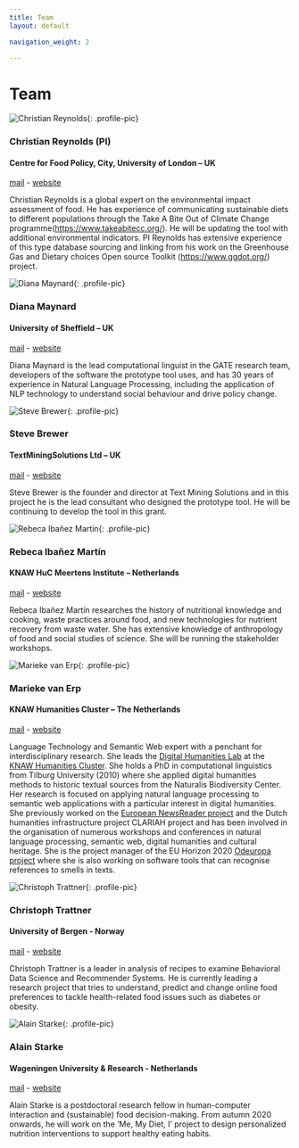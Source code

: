 ```yaml
---
title: Team
layout: default

navigation_weight: 2

---
```


# Team

<section markdown="1">

![Christian Reynolds](https://pbs.twimg.com/profile_images/775326879599525888/sjtasysI_400x400.jpg){: .profile-pic}
### Christian Reynolds (PI)
#### Centre for Food Policy, City, University of London – UK
[mail](mailto:christian.reynolds@city.ac.uk) - [website](http://www.researchgate.net/profile/Christian_Reynolds2)

<p class="textblock" markdown="1">

Christian Reynolds is a global expert on the environmental impact assessment of food. He has experience of communicating sustainable diets to different populations through the Take A Bite Out of Climate Change programme(​https://www.takeabitecc.org/​). He will be updating the tool with additional environmental indicators. PI Reynolds has extensive experience of this type database sourcing and linking from his work on the Greenhouse Gas and Dietary choices ​Open source Toolkit (​https://www.ggdot.org/​) project.

</p>

</section>

<section markdown="1">

![Diana Maynard](http://staffwww.dcs.shef.ac.uk/people/D.Maynard/Pics/profile_pic_small.jpeg){: .profile-pic}
### Diana Maynard
#### University of Sheffield – UK
[mail](mailto:d.maynard@sheffield.ac.uk ) - [website](http://staffwww.dcs.shef.ac.uk/people/D.Maynard/)

<p class="textblock" markdown="1">

Diana Maynard is the lead computational linguist in the GATE research team, developers of the software the prototype tool uses, and has 30 years of experience in Natural Language Processing, including the application of NLP technology to understand social behaviour and drive policy change.

</p>

</section>

<section markdown="1">

![Steve Brewer](https://media-exp1.licdn.com/dms/image/C4D03AQEkbC1UXEbL1A/profile-displayphoto-shrink_200_200/0/1516823642770?e=1619049600&v=beta&t=YcGg06CZvQt2XQbVfC5bqf0TqfBknmU9QUdcXBe35Tc){: .profile-pic}
### Steve Brewer
#### TextMiningSolutions Ltd – UK
[mail](mailto:steven.brewer@textminingsolutions.co.uk) - [website](https://www.linkedin.com/in/stevenrbrewer/)

<p class="textblock" markdown="1">

Steve Brewer is the founder and director at Text Mining Solutions and in this project he is the lead consultant who designed the prototype tool. He will be continuing to develop the tool in this grant.

</p>

</section>

<section markdown="1">

![Rebeca Ibañez Martín](https://pbs.twimg.com/profile_images/673925447697104896/Vc1KpQyr_400x400.jpg){: .profile-pic}
### Rebeca Ibañez Martín
#### KNAW HuC Meertens Institute – Netherlands
[mail](mailto:rebeca.ibanezmartin@meertens.knaw.nl) - [website](https://www.meertens.knaw.nl/cms/nl/medewerkers/145891-rebecai)

<p class="textblock" markdown="1">

Rebeca Ibañez Martín researches the history of nutritional knowledge and cooking, waste practices around food, and new technologies for nutrient recovery from waste water. She has extensive knowledge of anthropology of food and social studies of science. She will be running the stakeholder workshops.

</p>

</section>


<section markdown="1">

![Marieke van Erp](https://pbs.twimg.com/profile_images/1211340713461506048/SE5Yks_x_400x400.jpg){: .profile-pic}
### Marieke van Erp
#### KNAW Humanities Cluster – The Netherlands
[mail](mailto:marieke.van.erp@dh.huc.knaw.nl) - [website](https://mariekevanerp.com/)

<p class="textblock" markdown="1">

Language Technology and Semantic Web expert with a penchant for interdisciplinary research. She leads the [Digital Humanities Lab](http://dhlab.nl/) at the [KNAW Humanities Cluster](https://huc.knaw.nl/). She holds a PhD in computational linguistics from Tilburg University (2010) where she applied digital humanities methods to historic textual sources from the Naturalis Biodiversity Center. Her research is focused on applying natural language processing to semantic web applications with a particular interest in digital humanities. She previously worked on the [European NewsReader project](http://www.newsreader-project.eu) and the Dutch humanities infrastructure project CLARIAH project and has been involved in the organisation of numerous workshops and conferences in natural language processing, semantic web, digital humanities and cultural heritage. She is the project manager of  the EU Horizon 2020 [Odeuropa project](https://odeuropa.eu/) where she is  also working on software tools that can recognise references to smells in texts. 

</p>

</section>

<section markdown="1">

![Christoph Trattner](https://www.christophtrattner.info/me3.png){: .profile-pic}
### Christoph Trattner
#### University of Bergen - Norway 
[mail](mailto:christoph.trattner@uib.no) - [website](https://www.christophtrattner.info/)

<p class="textblock" markdown="1">

Christoph Trattner is a leader in analysis of recipes to examine Behavioral Data Science and Recommender Systems. He is currently leading a research project that tries to understand, predict and change online food preferences to tackle health-related food issues such as diabetes or obesity.
</p>

</section>


</section>

<section markdown="1">

![Alain Starke](https://www.vcard.wur.nl/WebServices/GetMedia.ashx?id=98453){: .profile-pic}
### Alain Starke
#### Wageningen University & Research - Netherlands 
[mail](mailto:alain.starke@wur.nl) - [website](https://www.wur.nl/en/Persons/Alain-dr.ir.-AD-Alain-Starke.htm)

<p class="textblock" markdown="1">

Alain Starke is a postdoctoral research fellow in human-computer interaction and (sustainable) food decision-making. From autumn 2020 onwards, he will work on the ‘Me, My Diet, I’ project to design personalized nutrition interventions to support healthy eating habits.
</p>

</section>


